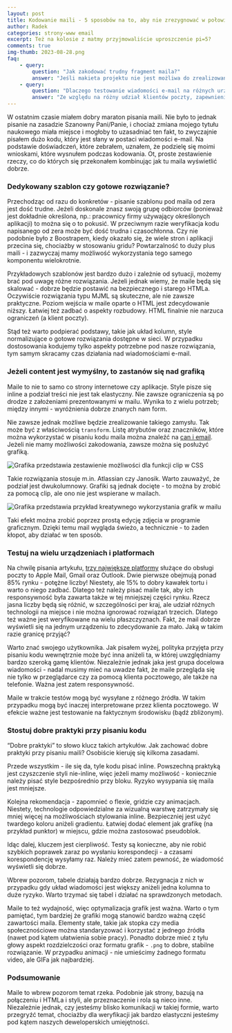 ```yaml
---
layout: post
title: Kodowanie maili - 5 sposobów na to, aby nie zrezygnować w połowie ich pisania
author: Radek
categories: strony-www email
excerpt: Też na kolosie z matmy przyjmowaliście uproszczenie pi=5?
comments: true
img-thumb: 2023-08-28.png
faq:
    - query:
        question: "Jak zakodować trudny fragment maila?"
        answer: "Jeśli makieta projektu nie jest możliwa do zrealizowania w kodzie, można skorzystać z grafiki edytowanej w programie graficznym."
    - query:
        question: "Dlaczego testowanie wiadomości e-mail na różnych urządzeniach i platformach jest ważne?"
        answer: "Ze względu na różny udział klientów poczty, zapewnienie responsywności wyglądu wiadomości na wszystkich tych platformach jest ważne ponieważ możliwe jest na osiągnęcie jak największej skuteczności."  
---
```


W ostatnim czasie miałem dobry maraton pisania maili. Nie było to jednak pisanie na zasadzie Szanowny Pani/Panie, i chociaż zmiana mojego tytułu naukowego miała miejsce i mogłoby to uzasadniać ten fakt, to zwyczajnie pisałem dużo kodu, który jest słany w postaci wiadomości e-mail. Na podstawie doświadczeń, które zebrałem, uznałem, że podzielę się moimi wnioskami, które wysnułem podczas kodowania. Ot, proste zestawienie rzeczy, co do których się przekonałem kombinując jak tu maila wyświetlić dobrze.

### Dedykowany szablon czy gotowe rozwiązanie?

Przechodząc od razu do konkretów - pisanie szablonu pod maila od zera jest dość trudne. Jeżeli doskonale znasz swoją grupę odbiorców (ponieważ jest dokładnie określona, np.: pracownicy firmy używający określonych aplikacji) to można się o to pokusić. W przeciwnym razie weryfikacja kodu napisanego od zera może być dość trudna i czasochłonna. Czy nie podobnie było z Boostrapem, kiedy okazało się, że wiele stron i aplikacji przecina się, chociażby w stosowaniu gridu? Powtarzalność to duży plus maili - i zazwyczaj mamy możliwość wykorzystania tego samego komponentu wielokrotnie.

Przykładowych szablonów jest bardzo dużo i zależnie od sytuacji, możemy brać pod uwagę różne rozwiązania. Jeżeli jednak wiemy, że maile będą się skalować - dobrze będzie postawić na bezpiecznego i starego HTMLa. Oczywiście rozwiązania typu MJML są skuteczne, ale nie zawsze praktyczne. Poziom wejścia w maile oparte o HTML jest zdecydowanie niższy. Łatwiej też zadbać o aspekty rozbudowy. HTML finalnie nie narzuca ograniczeń (a klient poczty).

Stąd też warto podpierać podstawy, takie jak układ kolumn, style normalizujące o gotowe rozwiązania dostępne w sieci. W przypadku dostosowania kodujemy tylko aspekty potrzebne pod nasze rozwiązania, tym samym skracamy czas działania nad wiadomościami e-mail.

### Jeżeli content jest wymyślny, to zastanów się nad grafiką

Maile to nie to samo co strony internetowe czy aplikacje. Style pisze się inline a podział treści nie jest tak elastyczny. Nie zawsze ograniczenia są po drodze z założeniami prezentowanymi w mailu. Wynika to z wielu potrzeb; między innymi - wyróżnienia dobrze znanych nam form.

Nie zawsze jednak możliwe będzie zrealizowanie takiego zamysłu. Tak może być z właściwością `transform`. Listę atrybutów oraz znaczników, które można wykorzystać w pisaniu kodu maila można znaleźć na [can i email]([https://www.caniemail.com/](https://www.caniemail.com/)). Jeżeli nie mamy możliwości zakodowania, zawsze można się posłużyć grafiką.

![Grafika przedstawia zestawienie możliwości dla funkcji clip w CSS]({{site.baseurl}}/img/post-img/2023-08-28/caniemail-kodowanie-maili.png)

Takie rozwiązania stosuje m.in. Atlassian czy Janosik. Warto zauważyć, że podział jest dwukolumnowy. Grafiki są jednak docięte - to można by zrobić za pomocą clip, ale ono nie jest wspierane w mailach.

![Grafika przedstawia przykład kreatywnego wykorzystania grafik w mailu]({{site.baseurl}}/img/post-img/2023-08-28/yanosik-mailing.png) 

Taki efekt można zrobić poprzez prostą edycję zdjęcia w programie graficznym. Dzięki temu mail wygląda świeżo, a technicznie - to żaden kłopot, aby działać w ten sposób.

### Testuj na wielu urządzeniach i platformach

Na chwilę pisania artykułu, [trzy największe platformy](https://www.litmus.com/email-client-market-share/) służące do obsługi poczty to Apple Mail, Gmail oraz Outlook. Dwie pierwsze obejmują ponad 85% rynku - potężne liczby! Niestety, ale 15% to dobry kawałek tortu i warto o niego zadbać. Dlatego też należy pisać maile tak, aby ich responsywność była zawarta także w tej mniejszej części rynku. Rzecz jasna liczby będą się różnić, w szczególności per kraj, ale udział różnych technologii na miejsce i nie można ignorować rozwiązań trzecich. Dlatego też ważne jest weryfikowane na wielu płaszczyznach. Fakt, że mail dobrze wyświetli się na jednym urządzeniu to zdecydowanie za mało. Jaką w takim razie granicę przyjąć?

Warto znać swojego użytkownika. Jak pisałem wyżej, polityka przyjęta przy pisaniu kodu wewnętrznie może być inna aniżeli ta, w której uwzględniamy bardzo szeroką gamę klientów. Niezależnie jednak jaka jest grupa docelowa wiadomości - nadal musimy mieć na uwadze fakt, że maile przegląda się nie tylko w przeglądarce czy za pomocą klienta pocztowego, ale także na telefonie. Ważna jest zatem responsywność.

Maile w trakcie testów mogą być wysyłane z różnego źródła. W takim przypadku mogą być inaczej interpretowane przez klienta pocztowego. W efekcie ważne jest testowanie na faktycznym środowisku (bądź zbliżonym).

### Stostuj dobre praktyki przy pisaniu kodu

“Dobre praktyki” to słowo klucz takich artykułów. Jak zachować dobre praktyki przy pisaniu maili? Osobiście kieruję się kilkoma zasadami.

Przede wszystkim - ile się da, tyle kodu pisać inline. Powszechną praktyką jest czyszczenie styli nie-inline, więc jeżeli mamy możliwość - koniecznie należy pisać style bezpośrednio przy bloku. Ryzyko wysypania się maila jest mniejsze.

Kolejna rekomendacja - zapomnieć o flexie, gridzie czy animacjach. Niestety, technologie odpowiedzialne za wizualną warstwę zatrzymały się mniej więcej na możliwościach stylowania inline. Bezpieczniej jest użyć twardego koloru aniżeli gradientu. Łatwiej dodać element jak grafikę (na przykład punktor) w miejscu, gdzie można zastosować pseudoblok.

Idąc dalej, kluczem jest cierpliwość. Testy są konieczne, aby nie robić szybkich poprawek zaraz po wysłaniu korespondecji - a czasami korespondencję wysyłamy raz. Należy mieć zatem pewność, że wiadomość wyświetli się dobrze.

Wbrew pozorom, tabele działają bardzo dobrze. Rezygnacja z nich w przypadku gdy układ wiadomości jest większy aniżeli jedna kolumna to duże ryzyko. Warto trzymać się tabel i działać na sprawdzonych metodach.

Maile to też wydajność, więc optymalizacja grafik jest ważna. Warto o tym pamiętać, tym bardziej że grafiki mogą stanowić bardzo ważną część zawartości maila. Elementy stałe, takie jak stopka czy media społecznościowe można standaryzować i korzystać z jednego źródła (nawet pod kątem ułatwienia sobie pracy). Ponadto dobrze mieć z tyłu głowy aspekt rozdzielczości oraz formatu grafik - `.png` to dobre, stabilne rozwiązanie. W przypadku animacji - nie umieścimy żadnego formatu video, ale GIFa jak najbardziej.

### Podsumowanie
Maile to wbrew pozorom temat rzeka. Podobnie jak strony, bazują na połączeniu i HTMLa i styli, ale przeznaczenie i rola są nieco inne. Niezależnie jednak, czy jesteśmy blisko komunikacji w takiej formie, warto przegryźć temat, chociażby dla weryfikacji jak bardzo elastyczni jesteśmy pod kątem naszych deweloperskich umiejętności.
